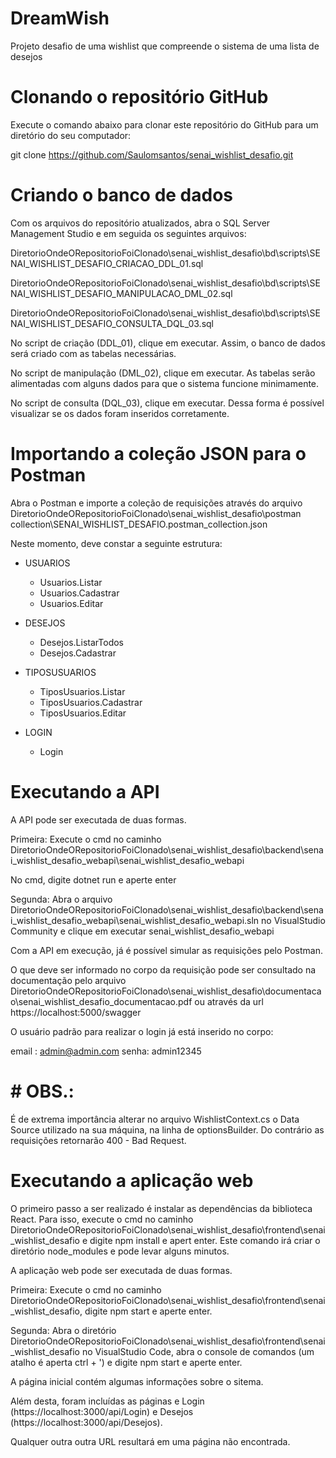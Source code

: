 ﻿# DreamWish
Projeto desafio de uma wishlist que compreende o sistema de uma lista de desejos

# Clonando o repositório GitHub
Execute o comando abaixo para clonar este repositório do GitHub para um diretório do seu computador:

git clone https://github.com/Saulomsantos/senai_wishlist_desafio.git

# Criando o banco de dados
Com os arquivos do repositório atualizados, abra o SQL Server Management Studio e em seguida os seguintes arquivos:


DiretorioOndeORepositorioFoiClonado\senai_wishlist_desafio\bd\scripts\SENAI_WISHLIST_DESAFIO_CRIACAO_DDL_01.sql

DiretorioOndeORepositorioFoiClonado\senai_wishlist_desafio\bd\scripts\SENAI_WISHLIST_DESAFIO_MANIPULACAO_DML_02.sql

DiretorioOndeORepositorioFoiClonado\senai_wishlist_desafio\bd\scripts\SENAI_WISHLIST_DESAFIO_CONSULTA_DQL_03.sql


No script de criação (DDL_01), clique em executar. Assim, o banco de dados será criado com as tabelas necessárias.

No script de manipulação (DML_02), clique em executar. As tabelas serão alimentadas com alguns dados para que o sistema funcione minimamente.

No script de consulta (DQL_03), clique em executar. Dessa forma é possível visualizar se os dados foram inseridos corretamente.

# Importando a coleção JSON para o Postman
Abra o Postman e importe a coleção de requisições através do arquivo DiretorioOndeORepositorioFoiClonado\senai_wishlist_desafio\postman collection\SENAI_WISHLIST_DESAFIO.postman_collection.json

Neste momento, deve constar a seguinte estrutura:

- USUARIOS
    - Usuarios.Listar
    - Usuarios.Cadastrar
    - Usuarios.Editar

- DESEJOS
    - Desejos.ListarTodos
    - Desejos.Cadastrar

- TIPOSUSUARIOS
    - TiposUsuarios.Listar
    - TiposUsuarios.Cadastrar
    - TiposUsuarios.Editar

- LOGIN
    - Login

# Executando a API
A API pode ser executada de duas formas.

Primeira:
Execute o cmd no caminho DiretorioOndeORepositorioFoiClonado\senai_wishlist_desafio\backend\senai_wishlist_desafio_webapi\senai_wishlist_desafio_webapi

No cmd, digite dotnet run e aperte enter

Segunda:
Abra o arquivo DiretorioOndeORepositorioFoiClonado\senai_wishlist_desafio\backend\senai_wishlist_desafio_webapi\senai_wishlist_desafio_webapi.sln no VisualStudio Community e clique em executar senai_wishlist_desafio_webapi

Com a API em execução, já é possível simular as requisições pelo Postman.

O que deve ser informado no corpo da requisição pode ser consultado na documentação pelo arquivo DiretorioOndeORepositorioFoiClonado\senai_wishlist_desafio\documentacao\senai_wishlist_desafio_documentacao.pdf ou através da url https://localhost:5000/swagger

O usuário padrão para realizar o login já está inserido no corpo:

email : admin@admin.com
senha: admin12345

# # OBS.: 

É de extrema importância alterar no arquivo WishlistContext.cs o Data Source utilizado na sua máquina, na linha de optionsBuilder.
Do contrário as requisições retornarão 400 - Bad Request.

# Executando a aplicação web
O primeiro passo a ser realizado é instalar as dependências da biblioteca React. 
Para isso, execute o cmd no caminho DiretorioOndeORepositorioFoiClonado\senai_wishlist_desafio\frontend\senai_wishlist_desafio e digite npm install e apert enter.
Este comando irá criar o diretório node_modules e pode levar alguns minutos.

A aplicação web pode ser executada de duas formas.

Primeira:
Execute o cmd no caminho DiretorioOndeORepositorioFoiClonado\senai_wishlist_desafio\frontend\senai_wishlist_desafio, digite npm start e aperte enter.

Segunda:
Abra o diretório DiretorioOndeORepositorioFoiClonado\senai_wishlist_desafio\frontend\senai_wishlist_desafio no VisualStudio Code, abra o console de comandos (um atalho é aperta ctrl + ') e digite npm start e aperte enter.

A página inicial contém algumas informações sobre o sitema.

Além desta, foram incluídas as páginas e Login (https://localhost:3000/api/Login) e Desejos (https://localhost:3000/api/Desejos).

Qualquer outra outra URL resultará em uma página não encontrada.
